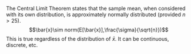 The Central Limit Theorem states that the sample mean, when considered with its own distribution, is approximately normally distributed (provided $n>25$).
$$\bar{x}\sim norm(E[\bar{x}],\frac{\sigma}{\sqrt{n}})$$
This is true regardless of the distribution of $\bar{x}$. It can be continuous, discrete, etc.